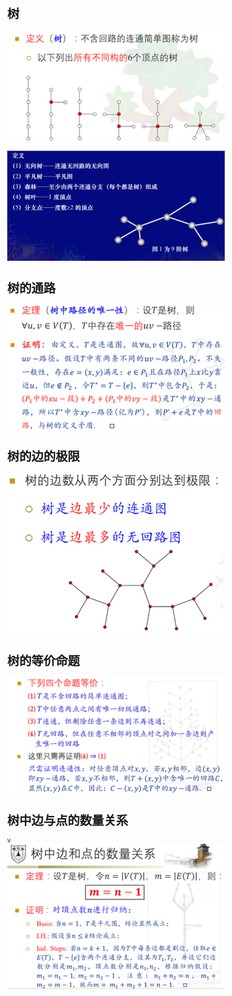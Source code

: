 # 树

![](2020-12-28-11-41-13.png)

![](2020-12-28-11-41-35.png)

# 树的通路

![](2020-12-28-11-43-16.png)

# 树的边的极限

![](2020-12-28-11-48-37.png)

# 树的等价命题

![](2020-12-28-11-56-49.png)

# 树中边与点的数量关系
v
![](2020-12-28-11-58-34.png)

